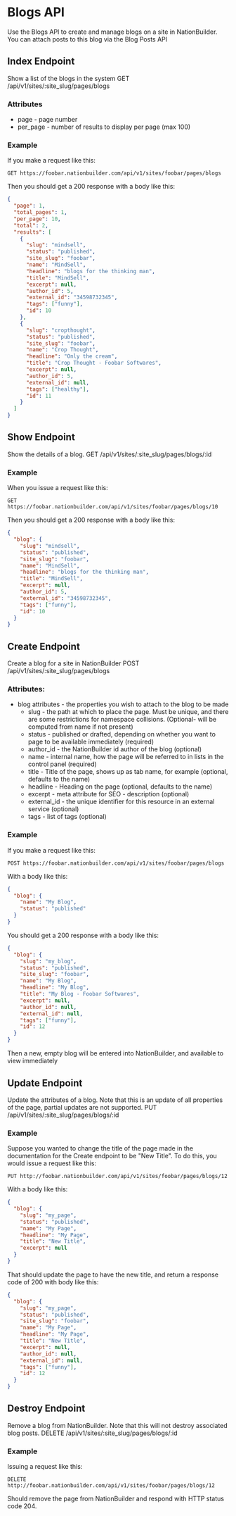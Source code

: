 Blogs API
===============
Use the Blogs API to create and manage blogs on a site in NationBuilder.  You can attach posts to this blog via the Blog Posts API

Index Endpoint
--------------
Show a list of the blogs in the system
GET /api/v1/sites/:site_slug/pages/blogs

### Attributes
* page - page number
* per_page - number of results to display per page (max 100)

### Example

If you make a request like this:

```
GET https://foobar.nationbuilder.com/api/v1/sites/foobar/pages/blogs
```

Then you should get a 200 response with a body like this:

```json
{
  "page": 1,
  "total_pages": 1,
  "per_page": 10,
  "total": 2,
  "results": [
    {
      "slug": "mindsell",
      "status": "published",
      "site_slug": "foobar",
      "name": "MindSell",
      "headline": "blogs for the thinking man",
      "title": "MindSell",
      "excerpt": null,
      "author_id": 5,
      "external_id": "34598732345",
      "tags": ["funny"],
      "id": 10
    },
    {
      "slug": "cropthought",
      "status": "published",
      "site_slug": "foobar",
      "name": "Crop Thought",
      "headline": "Only the cream",
      "title": "Crop Thought - Foobar Softwares",
      "excerpt": null,
      "author_id": 5,
      "external_id": null,
      "tags": ["healthy"],
      "id": 11
    }
  ]
}
```

Show Endpoint
-------------
Show the details of a blog.
GET /api/v1/sites/:site_slug/pages/blogs/:id

### Example
When you issue a request like this:
```
GET https://foobar.nationbuilder.com/api/v1/sites/foobar/pages/blogs/10
```

Then you should get a 200 response with a body like this:

```json
{
  "blog": {
    "slug": "mindsell",
    "status": "published",
    "site_slug": "foobar",
    "name": "MindSell",
    "headline": "blogs for the thinking man",
    "title": "MindSell",
    "excerpt": null,
    "author_id": 5,
    "external_id": "34598732345",
    "tags": ["funny"],
    "id": 10
  }
}
```

Create Endpoint
---------------
Create a blog for a site in NationBuilder
POST /api/v1/sites/:site_slug/pages/blogs

### Attributes:
* blog attributes - the properties you wish to attach to the blog to be made
    * slug - the path at which to place the page.  Must be unique, and there are some restrictions for namespace collisions. (Optional- will be computed from name if not present)
    * status - published or drafted, depending on whether you want to page to be available immediately (required)
    * author_id - the NationBuilder id author of the blog (optional)
    * name - internal name, how the page will be referred to in lists in the control panel (required)
    * title - Title of the page, shows up as tab name, for example (optional, defaults to the name)
    * headline - Heading on the page (optional, defaults to the name)
    * excerpt - meta attribute for SEO - description (optional)
    * external_id - the unique identifier for this resource in an external service (optional)
    * tags - list of tags (optional)

### Example

If you make a request like this:
```
POST https://foobar.nationbuilder.com/api/v1/sites/foobar/pages/blogs
```

With a body like this:

```json
{
  "blog": {
    "name": "My Blog",
    "status": "published"
  }
}
```

You should get a 200 response with a body like this:
```json
{
  "blog": {
    "slug": "my_blog",
    "status": "published",
    "site_slug": "foobar",
    "name": "My Blog",
    "headline": "My Blog",
    "title": "My Blog - Foobar Softwares",
    "excerpt": null,
    "author_id": null,
    "external_id": null,
    "tags": ["funny"],
    "id": 12
  }
}
```

Then a new, empty blog will be entered into NationBuilder, and available to view immediately

Update Endpoint
---------------

Update the attributes of a blog.  Note that this is an update of all properties of the page, partial updates are not supported.
PUT /api/v1/sites/:site_slug/pages/blogs/:id

### Example

Suppose you wanted to change the title of the page made in the documentation for the Create endpoint to be "New Title".  To do this, you would issue a request like this:

```
PUT http://foobar.nationbuilder.com/api/v1/sites/foobar/pages/blogs/12
```

With a body like this:

```json
{
  "blog": {
    "slug": "my_page",
    "status": "published",
    "name": "My Page",
    "headline": "My Page",
    "title": "New Title",
    "excerpt": null
  }
}
```

That should update the page to have the new title, and return a response code of 200 with body like this:

```json
{
  "blog": {
    "slug": "my_page",
    "status": "published",
    "site_slug": "foobar",
    "name": "My Page",
    "headline": "My Page",
    "title": "New Title",
    "excerpt": null,
    "author_id": null,
    "external_id": null,
    "tags": ["funny"],
    "id": 12
  }
}
```


Destroy Endpoint
----------------

Remove a blog from NationBuilder.  Note that this will not destroy associated blog posts.
DELETE /api/v1/sites/:site_slug/pages/blogs/:id

### Example

Issuing a request like this:

```
DELETE http://foobar.nationbuilder.com/api/v1/sites/foobar/pages/blogs/12
```

Should remove the page from NationBuilder and respond with HTTP status code 204.
